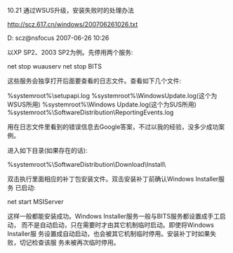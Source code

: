 10.21 通过WSUS升级，安装失败时的处理办法

http://scz.617.cn/windows/200706261026.txt

D: scz@nsfocus 2007-06-26 10:26

以XP SP2、2003 SP2为例。先停用两个服务:

net stop wuauserv
net stop BITS

这些服务会独享打开后面要查看的日志文件。查看如下几个文件:

%systemroot%\setupapi.log
%systemroot%\WindowsUpdate.log(这个为WSUS所用)
%systemroot%\Windows Update.log(这个为SUS所用)
%systemroot%\SoftwareDistribution\ReportingEvents.log

用在日志文件里看到的错误信息去Google答案，不过以我的经验，没多少成功案例。

进入如下目录(如果存在的话):

%systemroot%\SoftwareDistribution\Download\Install\

双击执行里面相应的补丁包安装文件。双击安装补丁前确认Windows Installer服务
已启动:

net start MSIServer

这样一般都能安装成功。Windows Installer服务一般与BITS服务都设置成手工启动，
而不是自动启动，只在需要时才由其它机制临时启动。即使将Windows Installer服
务设置成自动启动，也会被其它机制临时停用。安装补丁时如果失败，切记检查该服
务未被再次临时停用。
